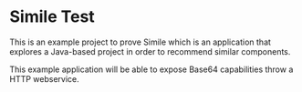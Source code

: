 # Simile Test

This is an example project to prove Simile which is an application that explores a Java-based project in order to 
recommend similar components.
 
This example application will be able to expose Base64 capabilities throw a HTTP webservice.